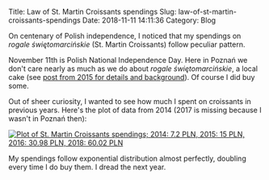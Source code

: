 Title: Law of St. Martin Croissants spendings
Slug: law-of-st-martin-croissants-spendings
Date: 2018-11-11 14:11:36
Category: Blog

On centenary of Polish independence, I noticed that my spendings on *rogale świętomarcińskie* (St. Martin Croissants) follow peculiar pattern.

<!-- more -->

November 11th is Polish National Independence Day. Here in Poznań we don't care nearly as much as we do about *rogale świętomarcińskie*, a local cake (see [post from 2015 for details and background]({filename}../2015/the-map-of-bakeries-that-sell-genuine-st-martin-croissants.md)). Of course I did buy some.

Out of sheer curiosity, I wanted to see how much I spent on croissants in previous years. Here's the plot of data from 2014 (2017 is missing because I wasn't in Poznań then):

[![Plot of St. Martin Croissants spendings; 2014: 7.2 PLN, 2015: 15 PLN, 2016: 30.98 PLN, 2018: 60.02 PLN](
{attach}law-of-st-martin-croissants-spendings/croissants-spendings.png)](
{attach}law-of-st-martin-croissants-spendings/croissants-spendings.png)

My spendings follow exponential distribution almost perfectly, doubling every time I do buy them. I dread the next year.
